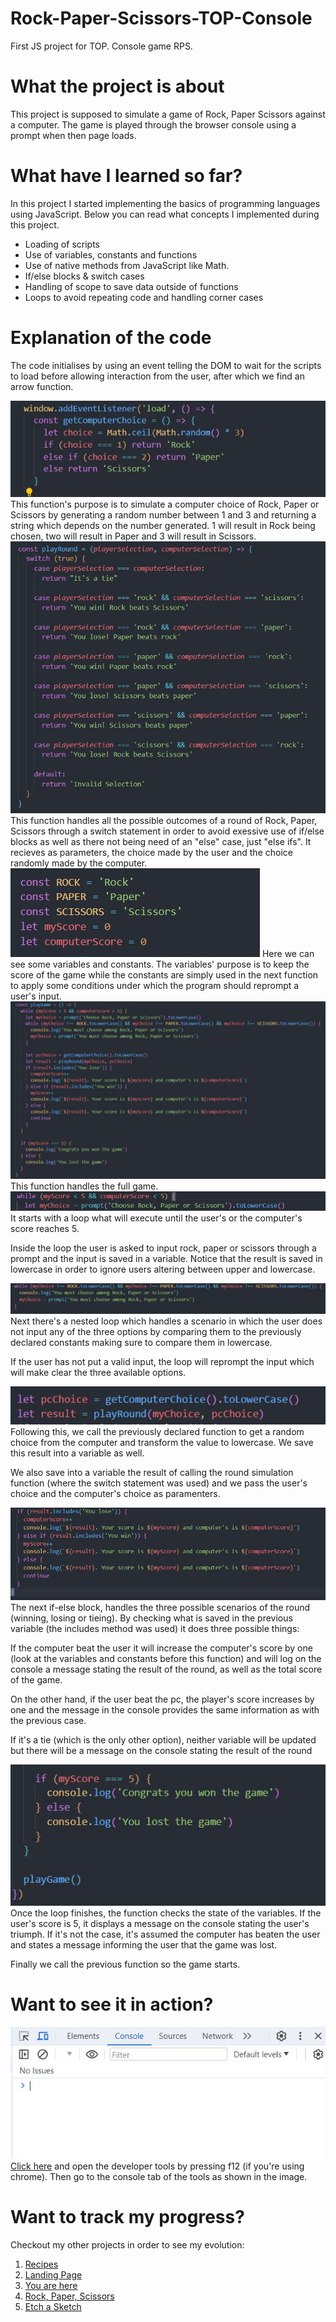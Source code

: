 # Rock-Paper-Scissors-TOP-Console

First JS project for TOP. Console game RPS.

# What the project is about

This project is supposed to simulate a game of Rock, Paper Scissors against a computer.
The game is played through the browser console using a prompt when then page loads.

# What have I learned so far?

In this project I started implementing the basics of programming languages using JavaScript.
Below you can read what concepts I implemented during this project.

<ul>
  <li>Loading of scripts</li>
  <li>Use of variables, constants and functions</li>
  <li>Use of native methods from JavaScript like Math.</li>
  <li>If/else blocks & switch cases</li>
  <li>Handling of scope to save data outside of functions</li>
  <li>Loops to avoid repeating code and handling corner cases</li>
</ul>

# Explanation of the code

The code initialises by using an event telling the DOM to wait for the scripts to load before allowing interaction from the user, after which we find an arrow function.

<img src="./docs-images/Computer-choice-function.JPG" alt="A function to select a random choice made by a pc">
This function's purpose is to simulate a computer choice of Rock, Paper or Scissors by generating a random number between 1 and 3 and returning a string which depends on the number generated.
1 will result in Rock being chosen, two will result in Paper and 3 will result in Scissors.

<img src="./docs-images/Round-result-function.JPG" alt="A function to handle possible results in a game of Rock, Paper, Scissors">
This function handles all the possible outcomes of a round of Rock, Paper, Scissors through a switch statement in order to avoid exessive use of if/else blocks as well as there not being need of an "else" case, just "else ifs". It recieves as parameters, the choice made by the user and the choice randomly made by the computer.

<img src="./docs-images/Variables-and-constants.JPG" alt="A group of variables and constants to save information to be used elsewhere">
Here we can see some variables and constants. The variables' purpose is to keep the score of the game while the constants are simply used in the next function to apply some conditions under which the program should reprompt a user's input.

<img src="./docs-images/Full-game-function.JPG" alt="A function to simulate a full game of Rock, Paper, Scissors">
This function handles the full game.

<img src="./docs-images/Initial-loop.JPG" alt="A while loop that will execute when either player reaches a score of five">
It starts with a loop what will execute until the user's or the computer's score reaches 5.

Inside the loop the user is asked to input rock, paper or scissors through a prompt and the input is saved in a variable. Notice that the result is saved in lowercase in order to ignore users altering between upper and lowercase.

<img src="./docs-images/Nested-loop.JPG" alt="A nested while loop that handles the user not choosing an available option">
Next there's a nested loop which handles a scenario in which the user does not input any of the three options by comparing them to the previously declared constants making sure to compare them in lowercase.

If the user has not put a valid input, the loop will reprompt the input which will make clear the three available options.

<img src="./docs-images/Pc-choice-and-round-result.JPG" alt="Code displaying the computer's choice and the result of the round being saved into variables by calling previously declared function">
Following this, we call the previously declared function to get a random choice from the computer and transform the value to lowercase. We save this result into a variable as well.

We also save into a variable the result of calling the round simulation function (where the switch statement was used) and we pass the user's choice and the computer's choice as paramenters.

<img src="./docs-images/Result-of-round-if-else.JPG" alt="An if-else block to handle winning, losing or tieing the round">
The next if-else block, handles the three possible scenarios of the round (winning, losing or tieing). By checking what is saved in the previous variable (the includes method was used) it does three possible things:

If the computer beat the user it will increase the computer's score by one (look at the variables and constants before this function) and will log on the console a message stating the result of the round, as well as the total score of the game.

On the other hand, if the user beat the pc, the player's score increases by one and the message in the console provides the same information as with the previous case.

If it's a tie (which is the only other option), neither variable will be updated but there will be a message on the console stating the result of the round

<img src="./docs-images/End of Code.JPG" alt="The last piece of the code to show how the program tells the user the game's state">
Once the loop finishes, the function checks the state of the variables. If the user's score is 5, it displays a message on the console stating the user's triumph. If it's not the case, it's assumed the computer has beaten the user and states a message informing the user that the game was lost.

Finally we call the previous function so the game starts.

# Want to see it in action?

<img src="./docs-images/Console.JPG" alt="How to check the console">
<a href="https://hroglardev.github.io/Rock-Paper-Scissors-TOP-Console/" target="_blank">Click here</a> and open the developer tools by pressing f12 (if you're using chrome). Then go to the console tab of the tools as shown in the image.

# Want to track my progress?

Checkout my other projects in order to see my evolution:

<ol>
  <li><a href="https://github.com/hroglardev/odin-recipes" target="_blank">Recipes</a></li>
  <li><a href="https://github.com/hroglardev/Odin-landing-page" target="_blank">Landing Page</a></li>
  <li><a href="https://github.com/hroglardev/Rock-Paper-Scissors-TOP-Console" target="_blank">You are here</a></li>
  <li><a href="https://github.com/hroglardev/Rock-Paper-Scissors-TOP" target="_blank">Rock, Paper, Scissors</a></li>
  <li><a href="https://github.com/hroglardev/Etch-a-Sketch" target="_blank">Etch a Sketch</a></li>
</ol>
